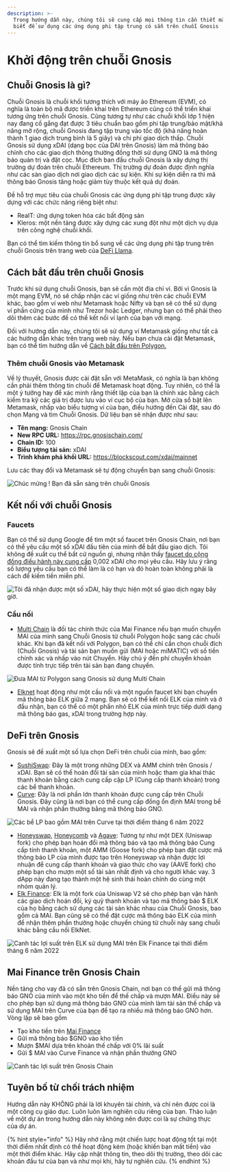 ```yaml
---
description: >-
  Trong hướng dẫn này, chúng tôi sẽ cung cấp mọi thông tin cần thiết mà bạn cần
  biết để sử dụng các ứng dụng phi tập trung có sẵn trên chuỗi Gnosis
---
```


# Khởi động trên chuỗi Gnosis

## Chuỗi Gnosis là gì?

Chuỗi Gnosis là chuỗi khối tương thích với máy ảo Ethereum (EVM), có nghĩa là toàn bộ mã được triển khai trên Ethereum cũng có thể triển khai tương ứng trên chuỗi Gnosis. Cũng tương tự như các chuỗi khối lớp 1 hiện nay đang cố gắng đạt được 3 tiêu chuẩn bao gồm phi tập trung/bảo mật/khả năng mở rộng, chuỗi Gnosis đang tập trung vào tốc độ (khả năng hoàn thành 1 giao dịch trung bình là 5 giây) và chi phí giao dịch thấp. Chuỗi Gnosis sử dụng xDAI (dạng bọc của DAI trên Gnosis) làm mã thông báo chính cho các giao dịch thông thường đồng thời sử dụng GNO là mã thông báo quản trị và đặt cọc. Mục đích ban đầu chuỗi Gnosis là xây dựng thị trường dự đoán trên chuỗi Ethereum. Thị trường dự đoán được định nghĩa như các sàn giao dịch nơi giao dịch các sự kiện. Khi sự kiện diễn ra thì mã thông báo Gnosis tăng hoặc giảm tùy thuộc kết quả dự đoán.&#x20;

Đề hỗ trợ mục tiêu của chuỗi Gnosis các ứng dụng phi tập trung được xây dựng  với các chức năng riêng biệt như:

* RealT: ứng dựng token hóa các bất động sản&#x20;
* Kleros: một nền tảng được xây dựng các xung đột như một dịch vụ dựa trên công nghệ chuỗi khối.&#x20;

Bạn có thể tìm kiếm thông tin bổ sung về các ứng dụng phi tập trung trên chuỗi Gnosis trên trang web của [DeFi Llama](https://defillama.com/chain/Gnosis).

## Cách bắt đầu trên chuỗi Gnosis&#x20;

Trước khi sử dụng chuỗi Gnosis, bạn sẽ cần một địa chỉ ví. Bởi vì Gnosis là một mạng EVM, nó sẽ chấp nhận các ví giống như trên các chuỗi EVM khác, bao gồm ví web như Metamask hoặc Nifty và bạn sẽ có thể sử dụng ví phần cứng của mình như Trezor hoặc Ledger, nhưng bạn có thể phải theo dõi thêm các bước để có thể kết nối ví lạnh của bạn với mạng.

Đối với hướng dẫn này, chúng tôi sẽ sử dụng ví Metamask giống như tất cả các hướng dẫn khác trên trang web này. Nếu bạn chưa cài đặt Metamask, bạn có thể tìm hướng dẫn về [Cách bắt đầu trên Polygon.](../polygon/how-to-get-started-on-polygon.md)

### Thêm chuỗi Gnosis vào Metamask

Về lý thuyết, Gnosis được cài đặt sẵn với MetaMask, có nghĩa là bạn không cần phải thêm thông tin chuỗi để Metamask hoạt động. Tuy nhiên, có thể là một ý tưởng hay để xác minh rằng thiết lập của bạn là chính xác bằng cách kiểm tra kỹ các giá trị được lưu vào ví cục bộ của bạn. Mở cửa sổ bật lên Metamask, nhấp vào biểu tượng ví của bạn, điều hướng đến Cài đặt, sau đó chọn Mạng và tìm Chuỗi Gnosis. Dữ liệu bạn sẽ nhận được như sau:

* **Tên mạng:** Gnosis Chain
* **New RPC URL:** https://rpc.gnosischain.com/
* **Chain ID:** 100
* **Biểu tượng tài sản:** xDAI
* **Trình khám phá khối URL:** https://blockscout.com/xdai/mainnet

Lưu các thay đổi và Metamask sẽ tự động chuyển bạn sang chuỗi Gnosis:

![Chúc mừng ! Bạn đã sẵn sàng trên chuỗi Gnosis](../../.gitbook/assets/gnosis-0.png)

## Kết nối với chuỗi Gnosis

### Faucets

Bạn có thể sử dụng Google để tìm một số faucet trên Gnosis Chain, nơi bạn có thể yêu cầu một số xDAI đầu tiên của mình để bắt đầu giao dịch. Tôi không đề xuất cụ thể bất cứ nguồn gì, nhưng nhận thấy [faucet do cộng đồng điều hành này cung cấp](https://www.gimlu.com/faucet) 0,002 xDAI cho mọi yêu cầu. Hãy lưu ý rằng số lượng yêu cầu bạn có thể làm là có hạn và đó hoàn toàn không phải là cách để kiếm tiền miễn phí.

![Tôi đã nhận được một số xDAI, hãy thực hiện một số giao dịch ngay bây giờ.](../../.gitbook/assets/gnosis-1.png)

### Cầu nối

* [Multi Chain](https://app.multichain.org/#/router) là đối tác chính thức của Mai Finance nếu bạn muốn chuyển MAI của mình sang Chuỗi Gnosis từ chuỗi Polygon hoặc sang các chuỗi khác. Khi bạn đã kết nối với Polygon, bạn có thể chỉ cần chọn chuỗi đích (Chuỗi Gnosis) và tài sản bạn muốn gửi (MAI hoặc miMATIC) với số tiền chính xác và nhấp vào nút Chuyển. Hãy chú ý đến phí chuyển khoản được tính trực tiếp trên tài sản bạn đang chuyển.

![Đưa MAI từ Polygon sang Gnosis sử dụng Multi Chain](../../.gitbook/assets/gnosis-2.png)

* [Elknet](https://app.elk.finance/#/elknet) hoạt động như một cầu nối và một nguồn faucet khi bạn chuyển mã thông báo ELK giữa 2 mạng. Bạn sẽ có thể kết nối ELK của mình và ở đầu nhận, bạn có thể có một phần nhỏ ELK của mình trực tiếp dưới dạng mã thông báo gas, xDAI trong trường hợp này.

## DeFi trên Gnosis

Gnosis sẽ đề xuất một số lựa chọn DeFi trên chuỗi của mình, bao gồm:

* [SushiSwap](https://app.sushi.com/farm?chainId=100): Đây là một trong những DEX và AMM chính trên Gnosis / xDAI. Bạn sẽ có thể hoán đổi tài sản của mình hoặc tham gia khai thác thanh khoản bằng cách cung cấp cặp LP (Cung cấp thanh khoản) trong các bể thanh khoản.
* [Curve](https://xdai.curve.fi/): Đây là nơi phần lớn thanh khoản được cung cấp trên Chuỗi Gnosis. Đây cũng là nơi bạn có thể cung cấp đồng ổn định MAI trong bể MAI và nhận phần thưởng bằng mã thông báo GNO.

![Các bể LP bao gồm MAI trên Curve tại thời điểm tháng 6 năm 2022](../../.gitbook/assets/gnosis-3.png)

* [Honeyswap](https://app.honeyswap.org/#/pool), [Honeycomb](https://1hive.io/#/wallet) và [Agave](https://app.agave.finance/#/dashboard): Tương tự như một DEX (Uniswap fork) cho phép bạn hoán đổi mã thông báo và tạo mã thông báo Cung cấp tính thanh khoản, một AMM (Goose fork) cho phép bạn đặt cược mã thông báo LP của mình được tạo trên Honeyswap và nhận được lợi nhuận để cung cấp thanh khoản và giao thức cho vay (AAVE fork) cho phép bạn cho mượn một số tài sản nhất định và cho người khác vay. 3 dApp này đang tạo thành một hệ sinh thái hoàn chỉnh do cùng một nhóm quản lý.
* [Elk Finance](https://app.elk.finance/#/farms): Elk là một fork của Uniswap V2 sẽ cho phép bạn vận hành các giao dịch hoán đổi, ký quỹ thanh khoản và tạo mã thông báo $ ELK của họ bằng cách sử dụng các tài sản khác nhau của Chuỗi Gnosis, bao gồm cả MAI. Bạn cũng sẽ có thể đặt cược mã thông báo ELK của mình để nhận thêm phần thưởng hoặc chuyển chúng từ chuỗi này sang chuỗi khác bằng cầu nối ElkNet.

![Canh tác lợi suất trên ELK sử dụng MAI trên Elk Finance tại thời điểm tháng 6 năm 2022](../../.gitbook/assets/gnosis-5.png)

## Mai Finance trên Gnosis Chain

Nền tảng cho vay đã có sẵn trên Gnosis Chain, nơi bạn có thể gửi mã thông báo GNO của mình vào một kho tiền để thế chấp và mượn MAI. Điều này sẽ cho phép bạn sử dụng mã thông báo GNO của mình làm tài sản thế chấp và sử dụng MAI trên Curve của bạn để tạo ra nhiều mã thông báo GNO hơn. Vòng lặp sẽ bao gồm

* Tạo kho tiền trên [Mai Finance](https://app.mai.finance)
* Gửi mã thông báo $GNO vào kho tiền
* Mượn $MAI dựa trên khoản thế chấp với 0% lãi suất
* Gửi $ MAI vào Curve Finance và nhận phần thưởng GNO

![Canh tác lợi suất trên  Gnosis Chain](../../.gitbook/assets/gnosis-4.png)

## Tuyên bố từ chối trách nhiệm

Hướng dẫn này KHÔNG phải là lời khuyên tài chính, và chỉ nên được coi là một công cụ giáo dục. Luôn luôn làm nghiên cứu riêng của bạn. Thảo luận về một dự án trong hướng dẫn này không nên được coi là sự chứng thực của dự án.

{% hint style="info" %}
Hãy nhớ rằng một chiến lược hoạt động tốt tại một thời điểm nhất định có thể hoạt động kém (hoặc khiến bạn mất tiền) vào một thời điểm khác. Hãy cập nhật thông tin, theo dõi thị trường, theo dõi các khoản đầu tư của bạn và như mọi khi, hãy tự nghiên cứu.
{% endhint %}
